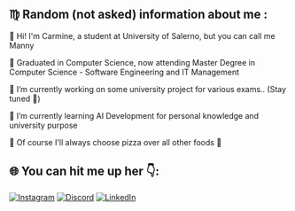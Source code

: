 ## ♍ Random (not asked) information about me :
🚀 Hi! I'm Carmine, a student at University of Salerno, but you can call me Manny

📜 Graduated in Computer Science, now attending Master Degree in Computer Science - Software Engineering and IT Management

🔭 I’m currently working on some university project for various exams.. (Stay tuned 👀)

🌱 I’m currently learning AI Development for personal knowledge and university purpose 

🍕  Of course I'll always choose pizza over all other foods 🤌

## 🌐 You can hit me up her 👇:
[![Instagram](https://img.shields.io/badge/Instagram-%23E4405F.svg?logo=Instagram&logoColor=white)](https://instagram.com/Carmineh_)
[![Discord](https://img.shields.io/badge/Discord-%237289DA.svg?logo=discord&logoColor=white)](https://discord.com/users/131708743426506752)
[![LinkedIn](https://img.shields.io/badge/LinkedIn-%230077B5.svg?logo=linkedin&logoColor=white)](https://linkedin.com/in/carmine-calabrese-8929bb189) 
